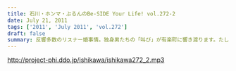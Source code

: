 ```yaml
---
title: 石川・ホンマ・ぶるんのBe-SIDE Your Life! vol.272-2
date: July 21, 2011
tags: ['2011', 'July 2011', 'vol.272']
draft: false
summary: 反響多数のリスナー婚事情。独身男たちの「叫び」が有楽町に響き渡ります。たしかに、ワイセツな単語を叫びすぎですな。編集はしません・・・よっ！NAMAE
---
```


http://project-phi.ddo.jp/ishikawa/ishikawa272_2.mp3
